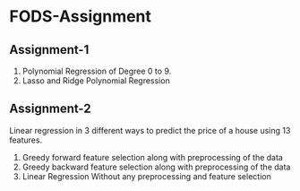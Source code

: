 # FODS-Assignment

## Assignment-1
1. Polynomial Regression of Degree 0 to 9.
2. Lasso and Ridge Polynomial Regression

## Assignment-2
Linear regression in 3 different ways to predict the price of a house using 13 features.
1. Greedy forward feature selection along with preprocessing of the data
2. Greedy backward feature selection along with preprocessing of the data
3. Linear Regression Without any preprocessing and feature selection

